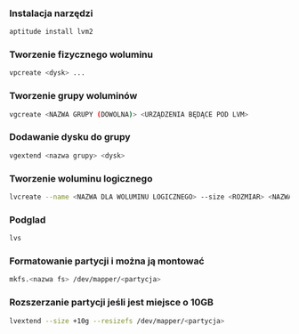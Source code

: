 
### Instalacja narzędzi
``` bash
aptitude install lvm2
```
### Tworzenie fizycznego woluminu 
``` bash
vpcreate <dysk> ...
```
### Tworzenie grupy woluminów
``` bash
vgcreate <NAZWA GRUPY (DOWOLNA)> <URZĄDZENIA BĘDĄCE POD LVM>
```
### Dodawanie dysku do grupy
``` bash
vgextend <nazwa grupy> <dysk>
```
### Tworzenie woluminu logicznego
``` bash
lvcreate --name <NAZWA DLA WOLUMINU LOGICZNEGO> --size <ROZMIAR> <NAZWA GRUPY WOLUMINÓW>
```
### Podglad
``` bash
lvs
```
### Formatowanie partycji i można ją montować
``` bash
mkfs.<nazwa fs> /dev/mapper/<partycja>
```
### Rozszerzanie partycji jeśli jest miejsce o 10GB
``` bash
lvextend --size +10g --resizefs /dev/mapper/<partycja>
```
